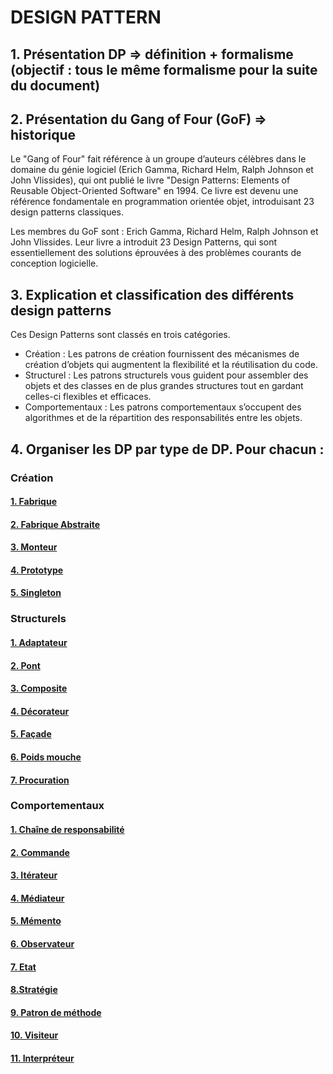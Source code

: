 # DESIGN PATTERN

## 1. Présentation DP => définition + formalisme (objectif : tous le même formalisme pour la suite du document)

## 2. Présentation du Gang of Four (GoF) => historique
   Le "Gang of Four" fait référence à un groupe d’auteurs célèbres dans le domaine du génie logiciel (Erich Gamma, Richard Helm, Ralph Johnson et John Vlissides), qui ont publié le livre "Design Patterns: Elements of Reusable Object-Oriented Software" en 1994. Ce livre est devenu une référence fondamentale en programmation orientée objet, introduisant 23 design patterns classiques.

Les membres du GoF sont : 
Erich Gamma, Richard Helm, Ralph Johnson et John Vlissides. 
Leur livre a introduit 23 Design Patterns, qui sont essentiellement des solutions éprouvées à des problèmes courants de conception logicielle.

## 3. Explication et classification des différents design patterns

Ces Design Patterns sont classés en trois catégories.
- Création : Les patrons de création fournissent des mécanismes de création d’objets qui augmentent la flexibilité et la réutilisation du code.
- Structurel : Les patrons structurels vous guident pour assembler des objets et des classes en de plus grandes structures tout en gardant celles-ci flexibles et efficaces.
- Comportementaux : Les patrons comportementaux s’occupent des algorithmes et de la répartition des responsabilités entre les objets.

## 4. Organiser les DP par type de DP. Pour chacun :
### Création
#### [1. Fabrique](https://github.com/YaelBusser/MDS-Design-Pattern-PHP-Groupe-1/blob/main/Design-Patterns/Creation/Fabrique.md)
#### [2. Fabrique Abstraite](https://github.com/YaelBusser/MDS-Design-Pattern-PHP-Groupe-1/blob/main/Design-Patterns/Creation/FabriqueAbstraite.md)
#### [3. Monteur](https://github.com/YaelBusser/MDS-Design-Pattern-PHP-Groupe-1/blob/main/Design-Patterns/Creation/Monteur.md)
#### [4. Prototype](https://github.com/YaelBusser/MDS-Design-Pattern-PHP-Groupe-1/blob/main/Design-Patterns/Creation/Prototype.md)
#### [5. Singleton](https://github.com/YaelBusser/MDS-Design-Pattern-PHP-Groupe-1/blob/main/Design-Patterns/Creation/Singleton.md)

### Structurels
#### [1. Adaptateur](https://github.com/YaelBusser/MDS-Design-Pattern-PHP-Groupe-1/blob/main/Design-Patterns/Structurel/adaptateur.md)
#### [2. Pont](https://github.com/YaelBusser/MDS-Design-Pattern-PHP-Groupe-1/blob/main/Design-Patterns/Structurel/pont.md)
#### [3. Composite](https://github.com/YaelBusser/MDS-Design-Pattern-PHP-Groupe-1/blob/main/Design-Patterns/Structurel/composite.md)
#### [4. Décorateur](https://github.com/YaelBusser/MDS-Design-Pattern-PHP-Groupe-1/blob/main/Design-Patterns/Structurel/decorateur.md)
#### [5. Façade](https://github.com/YaelBusser/MDS-Design-Pattern-PHP-Groupe-1/blob/main/Design-Patterns/Structurel/facade.md)
#### [6. Poids mouche](https://github.com/YaelBusser/MDS-Design-Pattern-PHP-Groupe-1/blob/main/Design-Patterns/Structurel/poids-mouche_flyweight.md)
#### [7. Procuration](https://github.com/YaelBusser/MDS-Design-Pattern-PHP-Groupe-1/blob/main/Design-Patterns/Structurel/procuration_proxy.md)

### Comportementaux
#### [1. Chaîne de responsabilité](https://github.com/YaelBusser/MDS-Design-Pattern-PHP-Groupe-1/blob/main/Design-Patterns/Comportemental/Cha%C3%AEne-responsabilit%C3%A9_Responsibility-Chain.md)
#### [2. Commande](https://github.com/YaelBusser/MDS-Design-Pattern-PHP-Groupe-1/blob/main/Design-Patterns/Comportemental/Commande_Command.md)
#### [3. Itérateur](https://github.com/YaelBusser/MDS-Design-Pattern-PHP-Groupe-1/blob/main/Design-Patterns/Comportemental/iterateur_iterator.md)
#### [4. Médiateur](https://github.com/YaelBusser/MDS-Design-Pattern-PHP-Groupe-1/blob/main/Design-Patterns/Comportemental/Mediateur.md)
#### [5. Mémento](https://github.com/YaelBusser/MDS-Design-Pattern-PHP-Groupe-1/blob/main/Design-Patterns/Comportemental/Memento.md)
#### [6. Observateur](https://github.com/YaelBusser/MDS-Design-Pattern-PHP-Groupe-1/blob/main/Design-Patterns/Comportemental/Observer.md)
#### [7. Etat](https://github.com/YaelBusser/MDS-Design-Pattern-PHP-Groupe-1/blob/main/Design-Patterns/Comportemental/Etat.md)
#### [8.Stratégie](https://github.com/YaelBusser/MDS-Design-Pattern-PHP-Groupe-1/blob/main/Design-Patterns/Comportemental/Strategy.md)
#### [9. Patron de méthode](https://github.com/YaelBusser/MDS-Design-Pattern-PHP-Groupe-1/blob/main/Design-Patterns/Comportemental/PatronMethode.md)
#### [10. Visiteur](https://github.com/YaelBusser/MDS-Design-Pattern-PHP-Groupe-1/blob/main/Design-Patterns/Comportemental/visiteur.md)
#### [11. Interpréteur](https://github.com/YaelBusser/MDS-Design-Pattern-PHP-Groupe-1/blob/main/Design-Patterns/Comportemental/interpreter.md)
